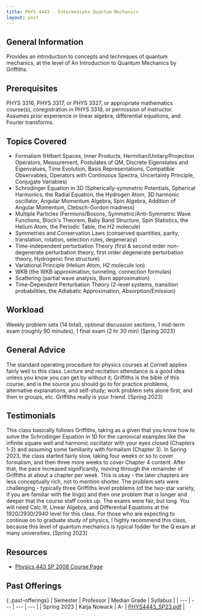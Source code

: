 ```yaml
---
title: PHYS 4443 - Intermediate Quantum Mechanics
layout: post
---
```


<link rel="stylesheet" href="/main.css">

## General Information

Provides an introduction to concepts and techniques of quantum mechanics, at the level of An Introduction to Quantum Mechanics by Griffiths.

## Prerequisites

PHYS 3316, PHYS 3317, or PHYS 3327, or appropriate mathematics course(s), coregistration in PHYS 3318, or permission of instructor. Assumes prior experience in linear algebra, differential equations, and Fourier transforms.

## Topics Covered

  - Formalism (Hilbert Spaces, Inner Products, Hermitian/Unitary/Projection Operators, Measurement, Postulates of QM, Discrete Eigenstates and Eigenvalues, Time Evolution, Basis Representations, Compatible Observables, Operators with Continuous Spectra, Uncertainty Principle, Conjugate Variables)
  - Schrodinger Equation in 3D (Spherically-symmetric Potentials, Spherical Harmonics, the Radial Equation, the Hydrogen Atom, 3D harmonic oscillator,  Angular Momentum Algebra, Spin Algebra, Addition of Angular Momentum, Clebsch-Gordon madness)
  - Multiple Particles (Fermions/Bosons, Symmetric/Anti-Symmetric Wave Functions, Bloch's Theorem, Baby Band Structure, Spin Statistics, the Helium Atom, the Periodic Table, the H2 molecule)
  - Symmetries and Conservation Laws (conserved quantities, parity, translation, rotation, selection rules, degeneracy)  
  - Time-independent perturbation Theory (first & second order non-degenerate perturbation theory, first order degenerate perturbation theory, Hydrogenic fine structure)
  - Variational Principle (Helium Atom, H2 molecule ion)
  - WKB (the WKB approximation, tunneling, connection formulas)
  - Scattering (partial wave analysis, Born approximation)
  - Time-Dependent Perturbation Theory (2-level systems, transition probabilities, the Adiabatic Approximation, Absorption/Emission)

## Workload
Weekly problem sets (14 total), optional discussion sections, 1 mid-term exam (roughly 90 minutes), 1 final exam (2 hr 30 min) [Spring 2023]


## General Advice
The standard operating procedure for physics courses at Cornell applies fairly well to this class. Lecture and recitation attendance is a good idea unless you know you can get by without it; Griffiths is the bible of this course, and is the source you should go to for practice problems, alternative explanations, and self-study; work problem sets alone first, and then in groups, etc. Griffiths really is your friend. [Spring 2023]

## Testimonials
This class basically follows Griffiths, taking as a given that you know how to solve the Schrodinger Equation in 1D for the canonical examples like the infinite square well and harmonic oscillator with your eyes closed (Chapters 1-2) and assuming some familiarity with formalism (Chapter 3). In Spring 2023, the class started fairly slow, taking four weeks or so to cover formalism, and then three more weeks to cover Chapter 4 content. After that, the pace increased significantly, moving through the remainder of Griffiths at about a chapter per week. This is okay - the later chapters are less conceptually rich, not to mention shorter. The problem sets were challenging - typically three Griffiths level problems (of the two-star variety, if you are familiar with the lingo) and then one problem that is longer and deeper that the course staff cooks up. The exams were fair, but long. You will need Calc III, Linear Algebra, and Differential Equations at the 1920/2930/2940 level for this class. For those who are expecting to continue on to graduate study of physics, I highly recommend this class, because this level of quantum mechanics is typical fodder for the Q exam at many universities. [Spring 2023]


## Resources
- <a href="https://www.classe.cornell.edu/~dlr/teaching/p443/index.html">Physics 443 SP 2008 Course Page</a>


## Past Offerings

{:.past-offerings}
| Semester | Professor | Median Grade | Syllabus |
| --- | --- | --- | --- |
| Spring 2023 | Katja Nowack | A- | <a href="/syllabi/PHYS4443_SP23.pdf">PHYS4443_SP23.pdf</a> |
